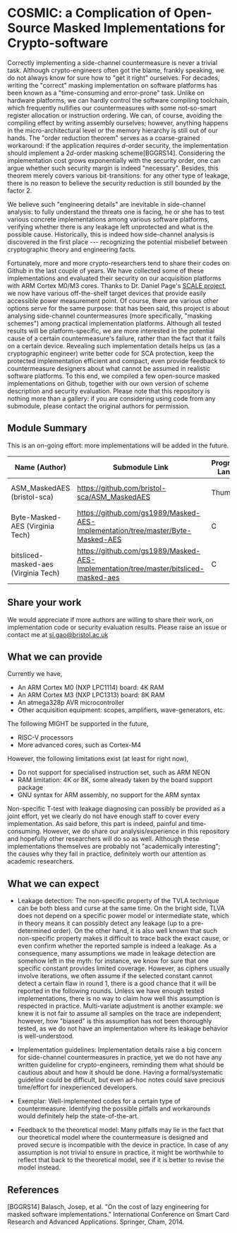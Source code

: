 # COSMIC: a Complication of Open-Source Masked Implementations for Crypto-software
Correctly implementing a side-channel countermeasure is never a trivial task. Although crypto-engineers often got the blame, frankly speaking, we do not always know for sure how to "get it right" ourselves. For decades, writing the "correct" masking implementation on software platforms has been known as a "time-consuming and error-prone" task. Unlike on hardware platforms, we can hardly control the software compiling toolchain, which frequently nullifies our countermeasures with some not-so-smart register allocation or instruction ordering. We can, of course, avoiding the compiling effect by writing assembly ourselves; however, anything happens in the micro-architectural level or the memory hierarchy is still out of our hands. The "order reduction theorem" serves as a coarse-grained workaround: if the application requires $d$-order security, the implementation should implement a $2d$-order masking scheme\[BGGRS14\]. Considering the implementation cost grows exponentially with the security order, one can argue whether such security margin is indeed "necessary". Besides, this theorem merely covers various bit-transitions: for any other type of leakage, there is no reason to believe the security reduction is still bounded by the factor 2.

We believe such "engineering details" are inevitable in side-channel analysis: to fully understand the threats one is facing, he or she has to test various concrete implementations among various software platforms, verifying whether there is any leakage left unprotected and what is the possible cause. Historically, this is indeed how side-channel analysis is discovered in the first place --- recognizing the potential misbelief between cryptographic theory and engineering facts.

Fortunately, more and more crypto-researchers tend to share their codes on Github in the last couple of years. We have collected some of these implementations and evaluated their security on our acquisition platforms with ARM Cortex M0/M3 cores. Thanks to Dr. Daniel Page's [SCALE project](https://github.com/danpage/scale), we now have various off-the-shelf target devices that provide easily accessible power measurement point. Of course, there are various other options serve for the same purpose: that has been said, this project is about analysing side-channel countermeasures (more specifically, "masking schemes") among practical implementation platforms. Although all tested results will be platform-specific, we are more interested in the potential cause of a certain countermeasure's failure, rather than the fact that it fails on a certain device. Revealing such implementation details helps us (as a cryptographic engineer) write better code for SCA protection, keep the protected implementation efficient and compact, even provide feedback to countermeasure designers about what cannot be assumed in realistic software platforms. To this end, we compiled a few open-source masked implementations on Github, together with our own version of scheme description and security evaluation. Please note that this repository is nothing more than a gallery: if you are considering using code from any submodule, please contact the original authors for permission.


## Module Summary

This is an on-going effort: more implementations will be added in the future.

|     Name (Author)      | Submodule Link | Programming Language | Target Platform | Protection Scheme | Protection Order  | 
| ---------------------- | -------------- | -------------------- |---------------- |  ---------------- |  ---------------- |
| ASM_MaskedAES (bristol-sca)  | https://github.com/bristol-sca/ASM_MaskedAES| Thumb16 | ARM M0 (or above) | Boolean masking (DPABook)| 1 |
| Byte-Masked-AES (Virginia Tech)  | https://github.com/gs1989/Masked-AES-Implementation/tree/master/Byte-Masked-AES| C | Portable | Boolean masking (DPABook)| 1 |
| bitsliced-masked-aes (Virginia Tech)  | https://github.com/gs1989/Masked-AES-Implementation/tree/master/bitsliced-masked-aes| C | Portable | 1-bit ISW multiplication| 1 |

<!-- ## Preformance \& Cost --> 
<!-- |     Name (Author)      | Randomness per block| Code size| Cycles/Executing time | RAM usage|  --> 

<!-- | ---------------------- | -------------- | -------------------- |---------------- |  ---------------- |  --> 
<!-- | ASM_MaskedAES (bristol-sca)  | 6B  | ??? | ??? | ??? |  --> 
<!-- | Byte-Masked-AES (Virginia Tech)  | 6B | ???  | ??? | ??? |  -->  
<!-- | bitsliced-masked-aes (Virginia Tech)  | 768B (pseudo random)| ???  | ??? | ??? |  --> 


## Share your work

We would appreciate if more authors are willing to share their work, on implementation code or security evaluation results. Please raise an issue or contact me at si.gao@bristol.ac.uk

## What we can provide
Currently we have,
- An ARM Cortex M0 (NXP LPC1114) board: 4K RAM
- An ARM Cortex M3 (NXP LPC1313) board: 8K RAM
- An atmega328p AVR microcontroller
- Other acquisition equipment: scopes, amplifiers, wave-generators, etc.

The following MIGHT be supported in the future,

- RISC-V processors
- More advanced cores, such as Cortex-M4

However, the following limitations exist (at least for right now),

- Do not support for specialised instruction set, such as ARM NEON
- RAM limitation: 4K or 8K, some already taken by the board support package
- GNU syntax for ARM assembly, no support for the ARM syntax

Non-specific T-test with leakage diagnosing can possibly be provided as a joint effort, yet we clearly do not have enough staff to cover every implementation. As said before, this part is indeed, painful and time-consuming. However, we do share our analysis/experience in this repository and hopefully other researchers will do so as well. Although these implementations themselves are probably not "academically interesting"; the causes why they fail in practice, definitely worth our attention as academic researchers.

## What we can expect
 
- Leakage detection: The non-specific property of the TVLA technique can be both bless and curse at the same time. On the bright side, TLVA does not depend on a specific power model or intermediate state, which in theory means it can possibly detect any leakage (up to a pre-determined order). On the other hand, it is also well known that such non-specific property makes it difficult to trace back the exact cause, or even confirm whether the reported sample is indeed a leakage. As a consequence, many assumptions we made in leakage detection are somehow left in the myth: for instance, we know for sure that one specific constant provides limited coverage. However, as ciphers usually involve iterations, we often assume if the selected constant cannot detect a certain flaw in round 1, there is a good chance that it will be reported in the following rounds. Unless we have enough tested implementations, there is no way to claim how well this assumption is respected in practice. Multi-variate adjustment is another example: we knew it is not fair to assume all samples on the trace are independent; however, how "biased" is this assumption has not been thoroughly tested, as we do not have an implementation where its leakage behavior is well-understood.

- Implementation guidelines: Implementation details raise a big concern for side-channel countermeasures in practice, yet we do not have any written guideline for crypto-engineers, reminding them what should be cautious about and how it should be done. Having a formal/systematic guideline could be difficult, but even ad-hoc notes could save precious time/effort for inexperienced developers. 

- Exemplar: Well-implemented codes for a certain type of countermeasure. Identifying the possible pitfalls and workarounds would definitely help the state-of-the-art.

- Feedback to the theoretical model: Many pitfalls may lie in the fact that our theoretical model where the countermeasure is designed and proved secure is incompatible with the device in practice. In case of any assumption is not trivial to ensure in practice, it might be worthwhile to reflect that back to the theoretical model, see if it is better to revise the model instead.

## References
\[BGGRS14\] Balasch, Josep, et al. "On the cost of lazy engineering for masked software implementations." International Conference on Smart Card Research and Advanced Applications. Springer, Cham, 2014.
